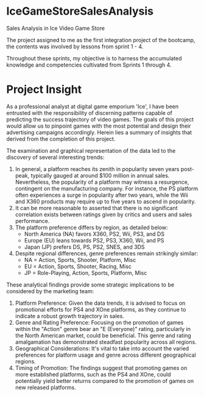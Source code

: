 # IceGameStoreSalesAnalysis

Sales Analysis in Ice Video Game Store

The project assigned to me as the first integration project of the bootcamp, the contents was involved by lessons from sprint 1 - 4.

Throughout these sprints, my objective is to harness the accumulated knowledge and competencies cultivated from Sprints 1 through 4.

# **Project Insight**

As a professional analyst at digital game emporium 'Ice', I have been entrusted with the responsibility of discerning patterns capable of predicting the success trajectory of video games. The goals of this project would allow us to pinpoint games with the most potential and design their advertising campaigns accordingly. Herein lies a summary of insights that derived from the completion of this project.

The examination and graphical representation of the data led to the discovery of several interesting trends:

1. In general, a platform reaches its zenith in popularity seven years post-peak, typically gauged at around $100 million in annual sales. Nevertheless, the popularity of a platform may witness a resurgence, contingent on the manufacturing company. For instance, the PS platform often experiences a surge in popularity after two years, while the Wii and X360 products may require up to five years to ascend in popularity.
2. It can be more reasonable to asserted that there is no significant correlation exists between ratings given by critics and users and sales performance.
3. The platform preference differs by region, as detailed below:
   - North America (NA) favors X360, PS2, Wii, PS3, and DS
   - Europe (EU) leans towards PS2, PS3, X360, Wii, and PS
   - Japan (JP) prefers DS, PS, PS2, SNES, and 3DS
4. Despite regional differences, genre preferences remain strikingly similar:
   - NA = Action, Sports, Shooter, Platform, Misc
   - EU = Action, Sports, Shooter, Racing, Misc
   - JP = Role-Playing, Action, Sports, Platform, Misc

These analytical findings provide some strategic implications to be considered by the marketing team:

1. Platform Preference: Given the data trends, it is advised to focus on promotional efforts for PS4 and XOne platforms, as they continue to indicate a robust growth trajectory in sales.
2. Genre and Rating Preference: Focusing on the promotion of games within the "Action" genre bear an "E (Everyone)" rating, particularly in the North American market, could be beneficial. This genre and rating amalgamation has demonstrated steadfast popularity across all regions.
3. Geographical Considerations: It's vital to take into account the varied preferences for platform usage and genre across different geographical regions.
4. Timing of Promotion: The findings suggest that promoting games on more established platforms, such as the PS4 and XOne, could potentially yield better returns compared to the promotion of games on new released platforms.
